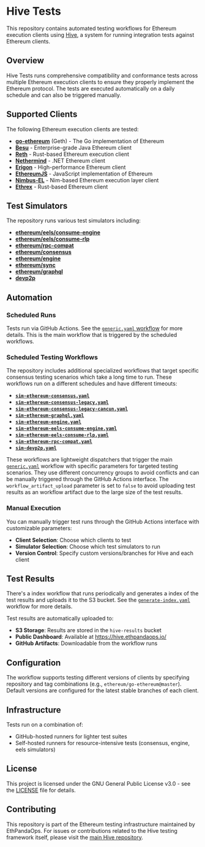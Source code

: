 # Hive Tests

This repository contains automated testing workflows for Ethereum execution clients using [Hive](https://github.com/ethereum/hive), a system for running integration tests against Ethereum clients.

## Overview

Hive Tests runs comprehensive compatibility and conformance tests across multiple Ethereum execution clients to ensure they properly implement the Ethereum protocol. The tests are executed automatically on a daily schedule and can also be triggered manually.

## Supported Clients

The following Ethereum execution clients are tested:

- **[go-ethereum](https://github.com/ethereum/go-ethereum)** (Geth) - The Go implementation of Ethereum
- **[Besu](https://github.com/hyperledger/besu)** - Enterprise-grade Java Ethereum client
- **[Reth](https://github.com/paradigmxyz/reth)** - Rust-based Ethereum execution client
- **[Nethermind](https://github.com/NethermindEth/nethermind)** - .NET Ethereum client
- **[Erigon](https://github.com/ledgerwatch/erigon)** - High-performance Ethereum client
- **[EthereumJS](https://github.com/ethereumjs/ethereumjs-monorepo)** - JavaScript implementation of Ethereum
- **[Nimbus-EL](https://github.com/status-im/nimbus-eth1)** - Nim-based Ethereum execution layer client
- **[Ethrex](https://github.com/lambdaclass/ethrex)** - Rust-based Ethereum client

## Test Simulators

The repository runs various test simulators including:

- **[ethereum/eels/consume-engine](https://github.com/ethereum/hive/tree/master/simulators/ethereum/eels/consume-engine)**
- **[ethereum/eels/consume-rlp](https://github.com/ethereum/hive/tree/master/simulators/ethereum/eels/consume-rlp)**
- **[ethereum/rpc-compat](https://github.com/ethereum/hive/tree/master/simulators/ethereum/rpc-compat)**
- **[ethereum/consensus](https://github.com/ethereum/hive/tree/master/simulators/ethereum/consensus)**
- **[ethereum/engine](https://github.com/ethereum/hive/tree/master/simulators/ethereum/engine)**
- **[ethereum/sync](https://github.com/ethereum/hive/tree/master/simulators/ethereum/sync)**
- **[ethereum/graphql](https://github.com/ethereum/hive/tree/master/simulators/ethereum/graphql)**
- **[devp2p](https://github.com/ethereum/hive/tree/master/simulators/devp2p)**

## Automation

### Scheduled Runs

Tests run via GitHub Actions. See the [`generic.yaml` workflow](.github/workflows/generic.yaml) for more details. This is the main workflow that is triggered by the scheduled workflows.

### Scheduled Testing Workflows

The repository includes additional specialized workflows that target specific consensus testing scenarios which take a long time to run. These workflows run on a different schedules and have different timeouts:

- **[`sim-ethereum-consensus.yaml`](.github/workflows/sim-ethereum-consensus.yaml)**
- **[`sim-ethereum-consensus-legacy.yaml`](.github/workflows/sim-ethereum-consensus-legacy.yaml)**
- **[`sim-ethereum-consensus-legacy-cancun.yaml`](.github/workflows/sim-ethereum-consensus-legacy-cancun.yaml)**
- **[`sim-ethereum-graphql.yaml`](.github/workflows/sim-ethereum-graphql.yaml)**
- **[`sim-ethereum-engine.yaml`](.github/workflows/sim-ethereum-engine.yaml)**
- **[`sim-ethereum-eels-consume-engine.yaml`](.github/workflows/sim-ethereum-eels-consume-engine.yaml)**
- **[`sim-ethereum-eels-consume-rlp.yaml`](.github/workflows/sim-ethereum-eels-consume-rlp.yaml)**
- **[`sim-ethereum-rpc-compat.yaml`](.github/workflows/sim-ethereum-rpc-compat.yaml)**
- **[`sim-devp2p.yaml`](.github/workflows/sim-devp2p.yaml)**

These workflows are lightweight dispatchers that trigger the main [`generic.yaml`](.github/workflows/generic.yaml) workflow with specific parameters for targeted testing scenarios. They use different concurrency groups to avoid conflicts and can be manually triggered through the GitHub Actions interface. The `workflow_artifact_upload` parameter is set to `false` to avoid uploading test results as an workflow artifact due to the large size of the test results.

### Manual Execution

You can manually trigger test runs through the GitHub Actions interface with customizable parameters:

- **Client Selection**: Choose which clients to test
- **Simulator Selection**: Choose which test simulators to run
- **Version Control**: Specify custom versions/branches for Hive and each client

## Test Results

There's a index workflow that runs periodically and generates a index of the test results and uploads it to the S3 bucket. See the [`generate-index.yaml`](.github/workflows/generate-index.yaml) workflow for more details.

Test results are automatically uploaded to:

- **S3 Storage**: Results are stored in the `hive-results` bucket
- **Public Dashboard**: Available at https://hive.ethpandaops.io/
- **GitHub Artifacts**: Downloadable from the workflow runs

## Configuration

The workflow supports testing different versions of clients by specifying repository and tag combinations (e.g., `ethereum/go-ethereum@master`). Default versions are configured for the latest stable branches of each client.

## Infrastructure

Tests run on a combination of:

- GitHub-hosted runners for lighter test suites
- Self-hosted runners for resource-intensive tests (consensus, engine, eels simulators)

## License

This project is licensed under the GNU General Public License v3.0 - see the [LICENSE](LICENSE) file for details.

## Contributing

This repository is part of the Ethereum testing infrastructure maintained by EthPandaOps. For issues or contributions related to the Hive testing framework itself, please visit the [main Hive repository](https://github.com/ethereum/hive).
